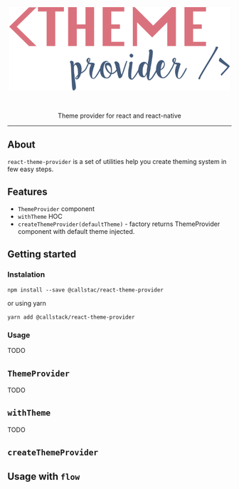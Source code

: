 <p align="center">
  <img alt="react-theme-provider" src="./assets/theme-provider-logo.png" width="496">
</p>
</br>
<p align="center">
  Theme provider for react and react-native
</p>

---
## About 
`react-theme-provider` is a set of utilities help you create theming system in few easy steps.
## Features
 - `ThemeProvider` component
 - `withTheme` HOC
 - `createThemeProvider(defaultTheme)` - factory returns ThemeProvider component with default theme injected.

## Getting started
### Instalation
```
npm install --save @callstac/react-theme-provider
```
or using yarn
```
yarn add @callstack/react-theme-provider
```

### Usage
TODO

## `ThemeProvider`
TODO

## `withTheme`
TODO

## `createThemeProvider`

## Usage with `flow`